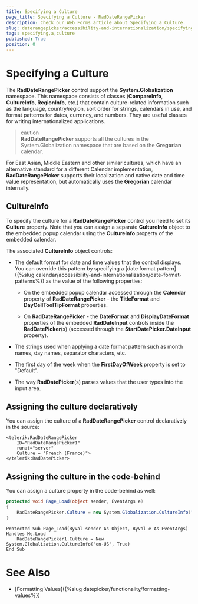 ```yaml
---
title: Specifying a Culture
page_title: Specifying a Culture - RadDateRangePicker
description: Check our Web Forms article about Specifying a Culture.
slug: daterangepicker/accessibility-and-internationalization/specifying-a-culture
tags: specifying,a,culture
published: True
position: 0
---
```


# Specifying a Culture


The **RadDateRangePicker** control support the **System.Globalization** namespace. This namespace consists of classes (**CompareInfo**, **CultureInfo**, **RegionInfo**, etc.) that contain culture-related information such as the language, country/region, sort order for strings, calendars in use, and format patterns for dates, currency, and numbers. They are useful classes for writing internationalized applications.

>caution  
**RadDateRangePicker** supports all the cultures in the System.Globalization namespace that are based on the **Gregorian** calendar.
>

For East Asian, Middle Eastern and other similar cultures, which have an alternative standard for a different Calendar implementation, **RadDateRangePicker** supports their localization and native date and time value representation, but automatically uses the **Gregorian** calendar internally.

## CultureInfo

To specify the culture for a **RadDateRangePicker** control you need to set its **Culture** property.  Note that you can assign a separate **CultureInfo** object to the embedded popup calendar using the **CultureInfo** property of the embedded calendar.

The associated **CultureInfo** object controls:

* The default format for date and time values that the control displays. You can override this pattern by specifying a [date format pattern]({%slug calendar/accessibility-and-internationalization/date-format-patterns%}) as the value of the following properties:

	* On the embedded popup calendar accessed through the **Calendar** property of **RadDateRangePicker** - the **TitleFormat** and **DayCellToolTipFormat** properties.

	* On **RadDateRangePicker** - the **DateFormat** and **DisplayDateFormat** properties of the embedded **RadDateInput** controls inside the **RadDatePicker**(s) (accessed through the **StartDatePicker.DateInput** property).

* The strings used when applying a date format pattern such as month names, day names, separator characters, etc.

* The first day of the week when the **FirstDayOfWeek** property is set to "Default".

* The way **RadDatePicker**(s) parses values that the user types into the input area.


## Assigning the culture declaratively

You can assign the culture of a **RadDateRangePicker** control declaratively in the source:

````ASPNET
<telerik:RadDateRangePicker
    ID="RadDateRangePicker1"
    runat="server"
    Culture = "French (France)">
</telerik:RadDatePicker>
````

## Assigning the culture in the code-behind

You can assign a culture property in the code-behind as well:


````C#
protected void Page_Load(object sender, EventArgs e)
{
    RadDateRangePicker.Culture = new System.Globalization.CultureInfo("en-US", true);
}
````
````VB.NET
Protected Sub Page_Load(ByVal sender As Object, ByVal e As EventArgs) Handles Me.Load
    RadDateRangePicker1.Culture = New System.Globalization.CultureInfo("en-US", True)
End Sub
````


# See Also

 * [Formatting Values]({%slug datepicker/functionality/formatting-values%})

